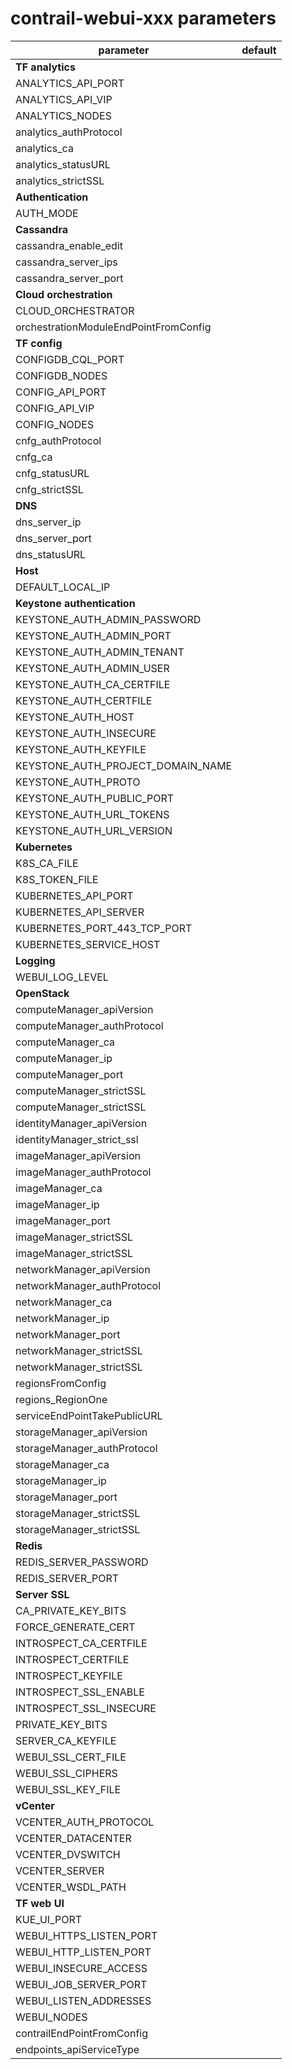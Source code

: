 # contrail-webui-xxx parameters

| parameter                             | default |
| ------------------------------------- | ------- |
| **TF analytics**                      |         |
| ANALYTICS_API_PORT                    |         |
| ANALYTICS_API_VIP                     |         |
| ANALYTICS_NODES                       |         |
| analytics_authProtocol                |         |
| analytics_ca                          |         |
| analytics_statusURL                   |         |
| analytics_strictSSL                   |         |
| **Authentication**                    |         |
| AUTH_MODE                             |         |
| **Cassandra**                         |         |
| cassandra_enable_edit                 |         |
| cassandra_server_ips                  |         |
| cassandra_server_port                 |         |
| **Cloud orchestration**               |         |
| CLOUD_ORCHESTRATOR                    |         |
| orchestrationModuleEndPointFromConfig |         |
| **TF config**                         |         |
| CONFIGDB_CQL_PORT                     |         |
| CONFIGDB_NODES                        |         |
| CONFIG_API_PORT                       |         |
| CONFIG_API_VIP                        |         |
| CONFIG_NODES                          |         |
| cnfg_authProtocol                     |         |
| cnfg_ca                               |         |
| cnfg_statusURL                        |         |
| cnfg_strictSSL                        |         |
| **DNS**                               |         |
| dns_server_ip                         |         |
| dns_server_port                       |         |
| dns_statusURL                         |         |
| **Host**                              |         |
| DEFAULT_LOCAL_IP                      |         |
| **Keystone authentication**           |         |
| KEYSTONE_AUTH_ADMIN_PASSWORD          |         |
| KEYSTONE_AUTH_ADMIN_PORT              |         |
| KEYSTONE_AUTH_ADMIN_TENANT            |         |
| KEYSTONE_AUTH_ADMIN_USER              |         |
| KEYSTONE_AUTH_CA_CERTFILE             |         |
| KEYSTONE_AUTH_CERTFILE                |         |
| KEYSTONE_AUTH_HOST                    |         |
| KEYSTONE_AUTH_INSECURE                |         |
| KEYSTONE_AUTH_KEYFILE                 |         |
| KEYSTONE_AUTH_PROJECT_DOMAIN_NAME     |         |
| KEYSTONE_AUTH_PROTO                   |         |
| KEYSTONE_AUTH_PUBLIC_PORT             |         |
| KEYSTONE_AUTH_URL_TOKENS              |         |
| KEYSTONE_AUTH_URL_VERSION             |         |
| **Kubernetes**                        |         |
| K8S_CA_FILE                           |         |
| K8S_TOKEN_FILE                        |         |
| KUBERNETES_API_PORT                   |         |
| KUBERNETES_API_SERVER                 |         |
| KUBERNETES_PORT_443_TCP_PORT          |         |
| KUBERNETES_SERVICE_HOST               |         |
| **Logging**                           |         |
| WEBUI_LOG_LEVEL                       |         |
| **OpenStack**                         |         |
| computeManager_apiVersion             |         |
| computeManager_authProtocol           |         |
| computeManager_ca                     |         |
| computeManager_ip                     |         |
| computeManager_port                   |         |
| computeManager_strictSSL              |         |
| computeManager_strictSSL              |         |
| identityManager_apiVersion            |         |
| identityManager_strict_ssl            |         |
| imageManager_apiVersion               |         |
| imageManager_authProtocol             |         |
| imageManager_ca                       |         |
| imageManager_ip                       |         |
| imageManager_port                     |         |
| imageManager_strictSSL                |         |
| imageManager_strictSSL                |         |
| networkManager_apiVersion             |         |
| networkManager_authProtocol           |         |
| networkManager_ca                     |         |
| networkManager_ip                     |         |
| networkManager_port                   |         |
| networkManager_strictSSL              |         |
| networkManager_strictSSL              |         |
| regionsFromConfig                     |         |
| regions_RegionOne                     |         |
| serviceEndPointTakePublicURL          |         |
| storageManager_apiVersion             |         |
| storageManager_authProtocol           |         |
| storageManager_ca                     |         |
| storageManager_ip                     |         |
| storageManager_port                   |         |
| storageManager_strictSSL              |         |
| storageManager_strictSSL              |         |
| **Redis**                             |         |
| REDIS_SERVER_PASSWORD                 |         |
| REDIS_SERVER_PORT                     |         |
| **Server SSL**                        |         |
| CA_PRIVATE_KEY_BITS                   |         |
| FORCE_GENERATE_CERT                   |         |
| INTROSPECT_CA_CERTFILE                |         |
| INTROSPECT_CERTFILE                   |         |
| INTROSPECT_KEYFILE                    |         |
| INTROSPECT_SSL_ENABLE                 |         |
| INTROSPECT_SSL_INSECURE               |         |
| PRIVATE_KEY_BITS                      |         |
| SERVER_CA_KEYFILE                     |         |
| WEBUI_SSL_CERT_FILE                   |         |
| WEBUI_SSL_CIPHERS                     |         |
| WEBUI_SSL_KEY_FILE                    |         |
| **vCenter**                           |         |
| VCENTER_AUTH_PROTOCOL                 |         |
| VCENTER_DATACENTER                    |         |
| VCENTER_DVSWITCH                      |         |
| VCENTER_SERVER                        |         |
| VCENTER_WSDL_PATH                     |         |
| **TF web UI**                         |         |
| KUE_UI_PORT                           |         |
| WEBUI_HTTPS_LISTEN_PORT               |         |
| WEBUI_HTTP_LISTEN_PORT                |         |
| WEBUI_INSECURE_ACCESS                 |         |
| WEBUI_JOB_SERVER_PORT                 |         |
| WEBUI_LISTEN_ADDRESSES                |         |
| WEBUI_NODES                           |         |
| contrailEndPointFromConfig            |         |
| endpoints_apiServiceType              |         |

